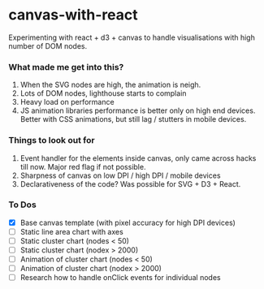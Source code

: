 # canvas-with-react

Experimenting with react + d3 + canvas to handle visualisations with high number of DOM nodes.

### What made me get into this?
1. When the SVG nodes are high, the animation is neigh.
2. Lots of DOM nodes, lighthouse starts to complain
3. Heavy load on performance
4. JS animation libraries performance is better only on high end devices. Better with CSS animations, but still lag / stutters in mobile devices.

### Things to look out for
1. Event handler for the elements inside canvas, only came across hacks till now. Major red flag if not possible.
2. Sharpness of canvas on low DPI / high DPI / mobile devices
3. Declarativeness of the code? Was possible for SVG + D3 + React.

### To Dos
- [x] Base canvas template (with pixel accuracy for high DPI devices)
- [ ] Static line area chart with axes
- [ ] Static cluster chart (nodes < 50)
- [ ] Static cluster chart (nodex > 2000)
- [ ] Animation of cluster chart (nodes < 50)
- [ ] Animation of cluster chart (nodex > 2000)
- [ ] Research how to handle onClick events for individual nodes
